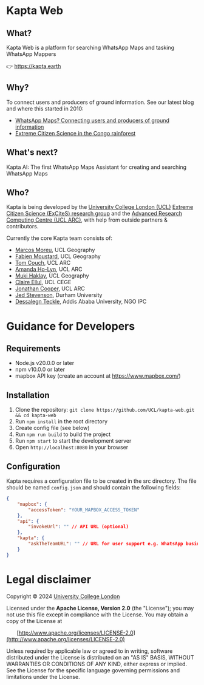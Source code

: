 # Kapta Web

## What?

Kapta Web is a platform for searching WhatsApp Maps and tasking WhatsApp Mappers

👉 https://kapta.earth

## Why?

To connect users and producers of ground information. See our latest blog and where this started in 2010:

- [WhatsApp Maps? Connecting users and producers of ground information](https://uclexcites.blog/2024/06/26/whatsapp-maps-connecting-users-and-producers-of-ground-information/)
- [Extreme Citizen Science in the Congo rainforest](https://www.youtube.com/watch?v=IgQc7GQ1m_Y)

## What's next?

Kapta AI: The first WhatsApp Maps Assistant for creating and searching WhatsApp Maps

## Who?

Kapta is being developed by the [University College London (UCL)](http://ucl.ac.uk) [Extreme Citizen Science (ExCiteS) research group](http://ucl.ac.uk/excites) and the [Advanced Research Computing Centre (UCL ARC)](https://www.ucl.ac.uk/advanced-research-computing), with help from outside partners & contributors.

Currently the core Kapta team consists of:

- [Marcos Moreu](https://www.ucl.ac.uk/geography/people/research-staff/marcos-moreu), UCL Geography
- [Fabien Moustard](https://www.ucl.ac.uk/geography/fabien-moustard), UCL Geography
- [Tom Couch](https://www.ucl.ac.uk/advanced-research-computing/people/tom-couch), UCL ARC
- [Amanda Ho-Lyn](https://www.ucl.ac.uk/advanced-research-computing/research-software-engineers-0), UCL ARC
- [Muki Haklay](https://www.ucl.ac.uk/geography/muki-haklay-facss), UCL Geography
- [Claire Ellul](https://www.ucl.ac.uk/civil-environmental-geomatic-engineering/people/dr-claire-ellul), UCL CEGE
- [Jonathan Cooper](https://www.ucl.ac.uk/advanced-research-computing/people/jonathan-cooper), UCL ARC
- [Jed Stevenson](https://www.durham.ac.uk/staff/jed-stevenson/), Durham University
- [Dessalegn Teckle](https://et.linkedin.com/in/dessalegn-tekle-02b848ba), Addis Ababa University, NGO IPC

# Guidance for Developers

## Requirements

- Node.js v20.0.0 or later
- npm v10.0.0 or later
- mapbox API key (create an account at https://www.mapbox.com/)

## Installation

1. Clone the repository: `git clone https://github.com/UCL/kapta-web.git && cd kapta-web`
2. Run `npm install` in the root directory
3. Create config file (see below)
4. Run `npm run build` to build the project
5. Run `npm start` to start the development server
6. Open `http://localhost:8080` in your browser

## Configuration

<!-- need to update to make relevant to env vars -->
<!-- something like Kapta requires certain environment variables to work, look in globals.js to see what they're called -->

Kapta requires a configuration file to be created in the src directory. The file should be named `config.json` and should contain the following fields:

```json
{
	"mapbox": {
		"accessToken": "YOUR_MAPBOX_ACCESS_TOKEN"
	},
	"api": {
		"invokeUrl": "" // API URL (optional)
	},
	"kapta": {
		"askTheTeamURL": "" // URL for user support e.g. WhatsApp business chat URL (optional)
	}
}
```

# Legal disclaimer

Copyright © 2024 [University College London](http://ucl.ac.uk)

Licensed under the **Apache License, Version 2.0** (the "License");
you may not use this file except in compliance with the License.
You may obtain a copy of the License at

&nbsp;&nbsp;&nbsp;&nbsp;&nbsp;&nbsp;&nbsp;[http://www.apache.org/licenses/LICENSE-2.0](http://www.apache.org/licenses/LICENSE-2.0)

Unless required by applicable law or agreed to in writing, software
distributed under the License is distributed on an "AS IS" BASIS,
WITHOUT WARRANTIES OR CONDITIONS OF ANY KIND, either express or implied.
See the License for the specific language governing permissions and
limitations under the License.
